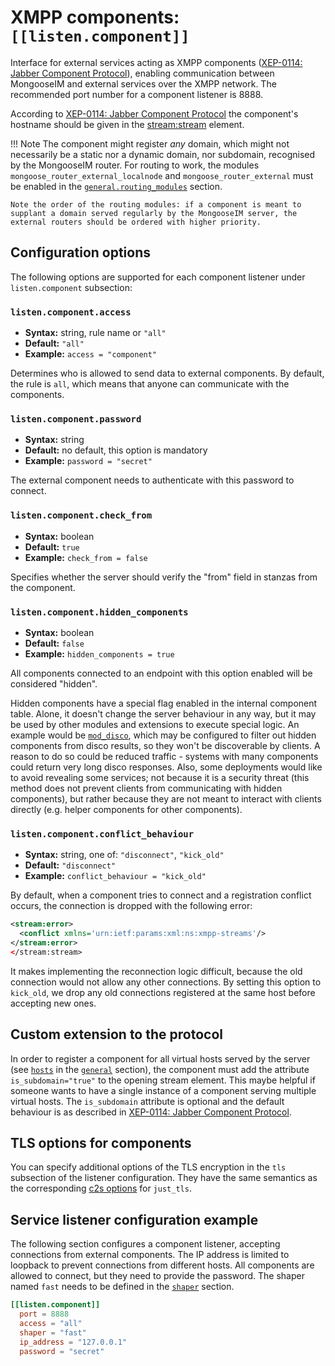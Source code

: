 # XMPP components: `[[listen.component]]`

Interface for external services acting as XMPP components ([XEP-0114: Jabber Component Protocol](http://xmpp.org/extensions/xep-0114.html)), enabling communication between MongooseIM and external services over the XMPP network. The recommended port number for a component listener is 8888.

According to [XEP-0114: Jabber Component Protocol](http://xmpp.org/extensions/xep-0114.html) the component's hostname should be given in the <stream:stream> element.

!!! Note
    The component might register _any_ domain, which might not necessarily be a static nor a dynamic domain, nor subdomain, recognised by the MongooseIM router. For routing to work, the modules `mongoose_router_external_localnode` and `mongoose_router_external` must be enabled in the [`general.routing_modules`](../configuration/general.md#generalrouting_modules) section.

    Note the order of the routing modules: if a component is meant to supplant a domain served regularly by the MongooseIM server, the external routers should be ordered with higher priority.


## Configuration options

The following options are supported for each component listener under `listen.component` subsection:

### `listen.component.access`
* **Syntax:** string, rule name or `"all"`
* **Default:** `"all"`
* **Example:** `access = "component"`

Determines who is allowed to send data to external components. By default, the rule is `all`, which means that anyone can communicate with the components.

### `listen.component.password`
* **Syntax:** string
* **Default:** no default, this option is mandatory
* **Example:** `password = "secret"`

The external component needs to authenticate with this password to connect.

### `listen.component.check_from`
* **Syntax:** boolean
* **Default:** `true`
* **Example:** `check_from = false`

Specifies whether the server should verify the "from" field in stanzas from the component.

### `listen.component.hidden_components`
* **Syntax:** boolean
* **Default:** `false`
* **Example:** `hidden_components = true`

All components connected to an endpoint with this option enabled will be considered "hidden".

Hidden components have a special flag enabled in the internal component table.
Alone, it doesn't change the server behaviour in any way, but it may be used by other modules and extensions to execute special logic.
An example would be [`mod_disco`](../modules/mod_disco.md), which may be configured to filter out hidden components from disco results, so they won't be discoverable by clients.
A reason to do so could be reduced traffic - systems with many components could return very long disco responses.
Also, some deployments would like to avoid revealing some services; not because it is a security threat (this method does not prevent clients from communicating with hidden components), but rather because they are not meant to interact with clients directly (e.g. helper components for other components).

### `listen.component.conflict_behaviour`
* **Syntax:** string, one of: `"disconnect"`, `"kick_old"`
* **Default:** `"disconnect"`
* **Example:** `conflict_behaviour = "kick_old"`

By default, when a component tries to connect and a registration conflict occurs, the connection is dropped with the following error:

```xml
<stream:error>
  <conflict xmlns='urn:ietf:params:xml:ns:xmpp-streams'/>
</stream:error>
</stream:stream>
```

It makes implementing the reconnection logic difficult, because the old connection would not allow any other connections.
By setting this option to `kick_old`, we drop any old connections registered at the same host before accepting new ones.

## Custom extension to the protocol

In order to register a component for all virtual hosts served by the server (see [`hosts`](../configuration/general.md#generalhosts) in the [`general`](../configuration/general.md) section), the component must add the attribute `is_subdomain="true"` to the opening stream element.
This maybe helpful if someone wants to have a single instance of a component serving multiple virtual hosts.
The `is_subdomain` attribute is optional and the default behaviour is as described in [XEP-0114: Jabber Component Protocol](http://xmpp.org/extensions/xep-0114.html).

## TLS options for components

You can specify additional options of the TLS encryption in the `tls` subsection of the listener configuration. They have the same semantics as the corresponding [c2s options](listen-c2s.md#tls-options-for-c2s) for `just_tls`.

## Service listener configuration example

The following section configures a component listener, accepting connections from external components.
The IP address is limited to loopback to prevent connections from different hosts.
All components are allowed to connect, but they need to provide the password.
The shaper named `fast` needs to be defined in the [`shaper`](../configuration/shaper.md) section.

```toml
[[listen.component]]
  port = 8888
  access = "all"
  shaper = "fast"
  ip_address = "127.0.0.1"
  password = "secret"
```
